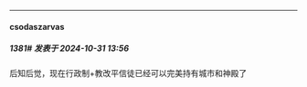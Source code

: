 ﻿
*****

####  csodaszarvas  
##### 1381#       发表于 2024-10-31 13:56

后知后觉，现在行政制+教改平信徒已经可以完美持有城市和神殿了


